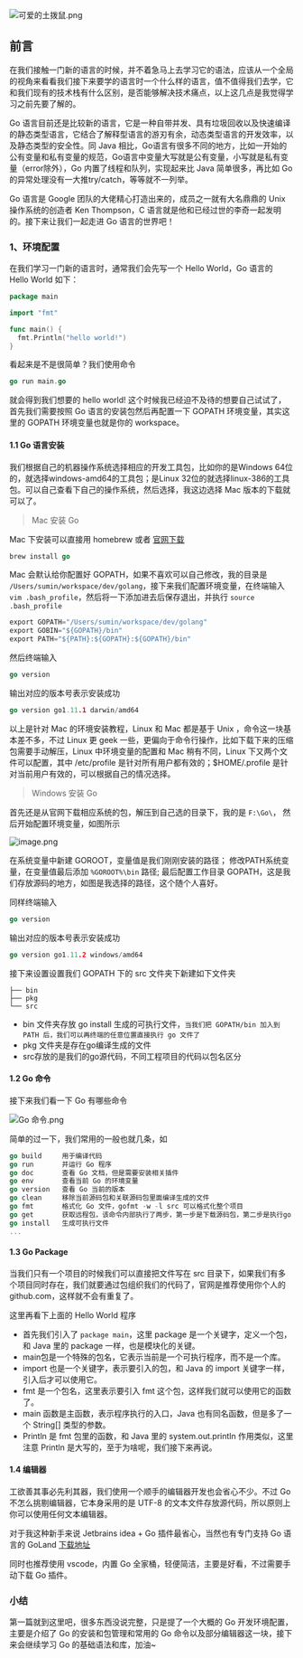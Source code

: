 ![可爱的土拨鼠.png](https://upload-images.jianshu.io/upload_images/1394028-95d6eaf99111984f.png?imageMogr2/auto-orient/strip%7CimageView2/2/w/640)

## 前言
在我们接触一门新的语言的时候，并不着急马上去学习它的语法，应该从一个全局的视角来看看我们接下来要学的语言时一个什么样的语言，值不值得我们去学，它和我们现有的技术栈有什么区别，是否能够解决技术痛点，以上这几点是我觉得学习之前先要了解的。

Go 语言目前还是比较新的语言，它是一种自带并发、具有垃圾回收以及快速编译的静态类型语言，它结合了解释型语言的游刃有余，动态类型语言的开发效率，以及静态类型的安全性。同 Java 相比，Go语言有很多不同的地方，比如一开始的公有变量和私有变量的规范，Go语言中变量大写就是公有变量，小写就是私有变量（error除外），Go 内置了线程和队列，实现起来比 Java 简单很多，再比如 Go 的异常处理没有一大推try/catch，等等就不一列举。

Go 语言是 Google 团队的大佬精心打造出来的，成员之一就有大名鼎鼎的 Unix 操作系统的创造者 Ken Thompson，C 语言就是他和已经过世的李奇一起发明的。接下来让我们一起走进 Go 语言的世界吧！

### 1、环境配置
在我们学习一门新的语言时，通常我们会先写一个 Hello World，Go 语言的 Hello World 如下：
```go
package main

import "fmt"

func main() {
  fmt.Println("hello world!")
}
```

看起来是不是很简单？我们使用命令 
```go
go run main.go
```
就会得到我们想要的 hello world! 这个时候我已经迫不及待的想要自己试试了，首先我们需要按照 Go 语言的安装包然后再配置一下 GOPATH 环境变量，其实这里的 GOPATH 环境变量也就是你的 workspace。

#### 1.1 Go 语言安装
我们根据自己的机器操作系统选择相应的开发工具包，比如你的是Windows 64位的，就选择windows-amd64的工具包；是Linux 32位的就选择linux-386的工具包。可以自己查看下自己的操作系统，然后选择，我这边选择 Mac 版本的下载就可以了。

> Mac 安装 Go

Mac 下安装可以直接用 homebrew 或者 [官网下载](https://golang.org/dl/)
```go
brew install go
```
Mac 会默认给你配置好 GOPATH，如果不喜欢可以自己修改，我的目录是 `` /Users/sumin/workspace/dev/golang ``，接下来我们配置环境变量，在终端输入 `` vim .bash_profile ``，然后将一下添加进去后保存退出，并执行 ``source .bash_profile``
```go
export GOPATH="/Users/sumin/workspace/dev/golang"
export GOBIN="${GOPATH}/bin"
export PATH="${PATH}:${GOPATH}:${GOPATH}/bin"
```
 然后终端输入 
```go
go version
```
输出对应的版本号表示安装成功
```go
go version go1.11.1 darwin/amd64
```

以上是针对 Mac 的环境安装教程，Linux 和 Mac 都是基于 Unix ，命令这一块基本差不多，不过 Linux 更 geek 一些，更偏向于命令行操作，比如下载下来的压缩包需要手动解压，Linux 中环境变量的配置和 Mac 稍有不同，Linux 下又两个文件可以配置，其中 /etc/profile 是针对所有用户都有效的；$HOME/.profile 是针对当前用户有效的，可以根据自己的情况选择。

> Windows 安装 Go

首先还是从官网下载相应系统的包，解压到自己选的目录下，我的是 `` F:\Go\ ``， 然后开始配置环境变量，如图所示

![image.png](https://upload-images.jianshu.io/upload_images/1394028-27ef30a046fd2c71.png?imageMogr2/auto-orient/strip%7CimageView2/2/w/1240)

在系统变量中新建 GOROOT，变量值是我们刚刚安装的路径；
修改PATH系统变量，在变量值最后添加 ``%GOROOT%\bin`` 路径;
最后配置工作目录 GOPATH，这是我们存放源码的地方，如图是我选择的路径，这个随个人喜好。

 同样终端输入 
```go
go version
```

输出对应的版本号表示安装成功
```go
go version go1.11.2 windows/amd64
```

接下来设置设置我们 GOPATH 下的 src 文件夹下新建如下文件夹
```
├── bin
├── pkg
└── src
```
+ bin 文件夹存放 go install 生成的可执行文件，`当我们把 GOPATH/bin 加入到 PATH 后，我们可以再终端的任意位置直接执行 go 文件了`
+ pkg 文件夹是存在go编译生成的文件
+ src存放的是我们的go源代码，不同工程项目的代码以包名区分

#### 1.2 Go 命令
接下来我们看一下 Go 有哪些命令

![Go 命令.png](https://upload-images.jianshu.io/upload_images/1394028-bf10b393bfd80ea9.png?imageMogr2/auto-orient/strip%7CimageView2/2/w/640)

简单的过一下，我们常用的一般也就几条，如
```go
go build     用于编译代码
go run       并运行 Go 程序
go doc       查看 Go 文档，但是需要安装相关插件
go env       查看当前 Go 的环境变量
go version   查看 Go 当前的版本
go clean     移除当前源码包和关联源码包里面编译生成的文件
go fmt       格式化 Go 文件，gofmt -w -l src 可以格式化整个项目
go get       获取远程包，该命令内部执行了两步，第一步是下载源码包，第二步是执行go install
go install   生成可执行文件
...
```

#### 1.3 Go Package
当我们只有一个项目的时候我们可以直接把文件写在 src 目录下，如果我们有多个项目同时存在，我们就要通过包组织我们的代码了，官网是推荐使用你个人的 github.com，这样就不会有重复了。

这里再看下上面的 Hello World 程序
+ 首先我们引入了 ``package main``，这里 package 是一个关键字，定义一个包，和 Java 里的 package 一样，也是模块化的关键。
+ main包是一个特殊的包名，它表示当前是一个可执行程序，而不是一个库。
+  import 也是一个关键字，表示要引入的包，和 Java 的 import 关键字一样，引入后才可以使用它。
+ fmt 是一个包名，这里表示要引入 fmt 这个包，这样我们就可以使用它的函数了。
+  main 函数是主函数，表示程序执行的入口，Java 也有同名函数，但是多了一个 String[] 类型的参数。
+ Println 是 fmt 包里的函数，和 Java 里的 system.out.println 作用类似，这里注意 Println 是大写的，至于为啥呢，我们接下来再说。

#### 1.4 编辑器
工欲善其事必先利其器，我们使用一个顺手的编辑器开发也会省心不少。不过 Go 不怎么挑剔编辑器，它本身采用的是 UTF-8 的文本文件存放源代码，所以原则上你可以使用任何文本编辑器。

对于我这种新手来说 Jetbrains idea + Go 插件最省心，当然也有专门支持 Go 语言的 GoLand [下载地址]([https://www.jetbrains.com/go/](https://www.jetbrains.com/go/)
)

同时也推荐使用 vscode，内置 Go 全家桶，轻便简洁，主要是好看，不过需要手动下载 Go 插件。

### 小结
第一篇就到这里吧，很多东西没说完整，只是提了一个大概的 Go 开发环境配置，主要是介绍了 Go 的安装和包管理和常用的 Go 命令以及部分编辑器这一块，接下来会继续学习 Go 的基础语法和库，加油~
